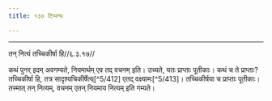 ```yaml
---
title: १३७ टिप्पन्यः

---
```


[^5/410]: Vgl. MS 6.3.14

[^5/411]: E2: pūtikā

____________________________________________


तन् नित्यं तच्चिकीर्षा हि//६.३.१७//

कथं पुनर् इदम् अवगम्यते, नियमार्थम् एव तद् वचनम् इति। उच्यते, यतः प्राप्ताः पूतीकाः। कथं च ते प्राप्ताः? तच्चिकीर्षा हि, तत्र सादृश्यचिकीर्षेत्य्[^5/412] एतद् वक्ष्यामः[^5/413]। तच्चिकीर्षया च प्राप्ताः पूतीकाः। तस्मात् तन् नित्यम्, वचनम् एतन् नियमाय नित्यम् इति गम्यते।
